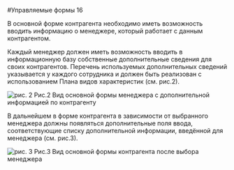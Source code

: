 #Управляемые формы 16

В основной форме контрагента необходимо иметь возможность вводить информацию о менеджере, который работает с данным контрагентом.

Каждый менеджер должен иметь возможность вводить в информационную базу собственные дополнительные сведения для своих контрагентов. Перечень используемых дополнительных сведений указывается у каждого сотрудника и должен быть реализован с использованием Плана видов характеристик (см. рис.2).

![рис. 2](https://github.com/SpaceHead1C/Spec/blob/master/doc/src/5.16-2.png)
Рис.2 Вид основной формы менеджера с дополнительной информацией по контрагенту

В дальнейшем в форме контрагента в зависимости от выбранного менеджера должны появляться дополнительные поля ввода, соответствующие списку дополнительной информации, введённой для менеджера (см. рис.3).

![рис. 3](https://github.com/SpaceHead1C/Spec/blob/master/doc/src/5.16-3.png)
Рис.3 Вид основной формы контрагента после выбора менеджера
